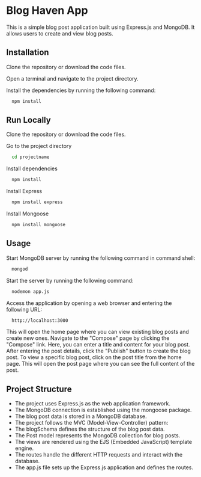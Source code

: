 
# Blog Haven App

This is a simple blog post application built using Express.js and MongoDB. It allows users to create and view blog posts.



## Installation

Clone the repository or download the code files.

Open a terminal and navigate to the project directory.

Install the dependencies by running the following command:

```bash
  npm install 
```
    
## Run Locally

Clone the repository or download the code files.



Go to the project directory

```bash
  cd projectname
```

Install dependencies

```bash
  npm install
```

Install Express

```bash
  npm install express
```

Install Mongoose
```bash
  npm install mongoose
```


## Usage

Start MongoDB server by running the following command in command shell:

```bash
  mongod
```


Start the server by running the following command:
```bash
  nodemon app.js
```

Access the application by opening a web browser and entering the following URL:

```bash
  http://localhost:3000
```
This will open the home page where you can view existing blog posts and create new ones.
Navigate to the "Compose" page by clicking the "Compose" link. Here, you can enter a title and content for your blog post.
After entering the post details, click the "Publish" button to create the blog post.
To view a specific blog post, click on the post title from the home page. This will open the post page where you can see the full content of the post.


## Project Structure

- The project uses Express.js as the web application framework.
- The MongoDB connection is established using the mongoose package.
- The blog post data is stored in a MongoDB database.
- The project follows the MVC (Model-View-Controller) pattern:
- The blogSchema defines the structure of the blog post data.
- The Post model represents the MongoDB collection for blog posts.
- The views are rendered using the EJS (Embedded JavaScript) template engine.
- The routes handle the different HTTP requests and interact with the database.
- The app.js file sets up the Express.js application and defines the routes.




